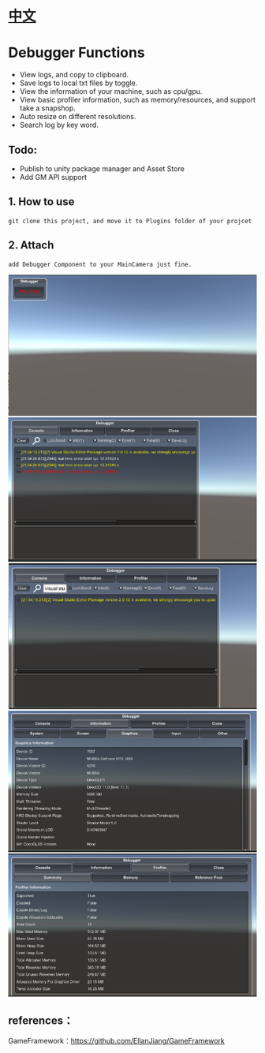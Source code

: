 # [中文](https://github.com/FlameskyDexive/Debugger/blob/main/README_CN.md) 
# Debugger Functions
- View logs, and copy to clipboard. 
- Save logs to local txt files by toggle.
- View the information of your machine, such as cpu/gpu. 
- View basic profiler information, such as memory/resources, and support take a snapshop.
- Auto resize on different resolutions. 
- Search log by key word. 

## Todo:
- Publish to unity package manager and Asset Store
- Add GM API support

## 1. How to use
	git clone this project, and move it to Plugins folder of your projcet
	
## 2. Attach
	add Debugger Component to your MainCamera just fine. 
![image](img/1.png)
![image](img/5.png)
![image](img/6.png)
![image](img/3.png)
![image](img/4.png)

## references：
GameFramework：https://github.com/EllanJiang/GameFramework
